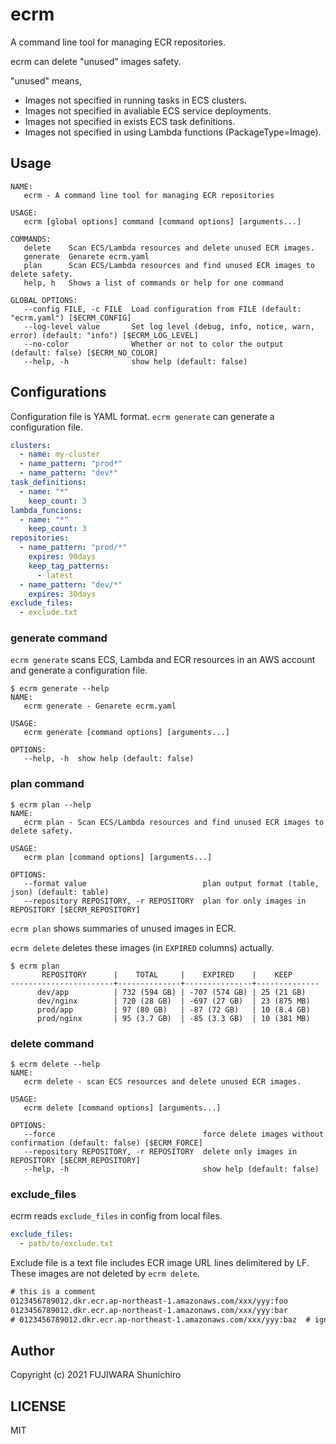 # ecrm

A command line tool for managing ECR repositories.

ecrm can delete "unused" images safety.

"unused" means,

- Images not specified in running tasks in ECS clusters.
- Images not specified in avaliable ECS service deployments.
- Images not specified in exists ECS task definitions.
- Images not specified in using Lambda functions (PackageType=Image).

## Usage

```
NAME:
   ecrm - A command line tool for managing ECR repositories

USAGE:
   ecrm [global options] command [command options] [arguments...]

COMMANDS:
   delete    Scan ECS/Lambda resources and delete unused ECR images.
   generate  Genarete ecrm.yaml
   plan      Scan ECS/Lambda resources and find unused ECR images to delete safety.
   help, h   Shows a list of commands or help for one command

GLOBAL OPTIONS:
   --config FILE, -c FILE  Load configuration from FILE (default: "ecrm.yaml") [$ECRM_CONFIG]
   --log-level value       Set log level (debug, info, notice, warn, error) (default: "info") [$ECRM_LOG_LEVEL]
   --no-color              Whether or not to color the output (default: false) [$ECRM_NO_COLOR]
   --help, -h              show help (default: false)
```

## Configurations

Configuration file is YAML format. `ecrm generate` can generate a configuration file.

```yaml
clusters:
  - name: my-cluster
  - name_pattern: "prod*"
  - name_pattern: "dev*"
task_definitions:
  - name: "*"
    keep_count: 3
lambda_funcions:
  - name: "*"
    keep_count: 3
repositories:
  - name_pattern: "prod/*"
    expires: 90days
    keep_tag_patterns:
      - latest
  - name_pattern: "dev/*"
    expires: 30days
exclude_files:
  - exclude.txt
```

### generate command

`ecrm generate` scans ECS, Lambda and ECR resources in an AWS account and generate a configuration file.

```console
$ ecrm generate --help
NAME:
   ecrm generate - Genarete ecrm.yaml

USAGE:
   ecrm generate [command options] [arguments...]

OPTIONS:
   --help, -h  show help (default: false)
```

### plan command

```console
$ ecrm plan --help
NAME:
   ecrm plan - Scan ECS/Lambda resources and find unused ECR images to delete safety.

USAGE:
   ecrm plan [command options] [arguments...]

OPTIONS:
   --format value                          plan output format (table, json) (default: table)
   --repository REPOSITORY, -r REPOSITORY  plan for only images in REPOSITORY [$ECRM_REPOSITORY]
```

`ecrm plan` shows summaries of unused images in ECR.

`ecrm delete` deletes these images (in `EXPIRED` columns) actually.

```console
$ ecrm plan
       REPOSITORY      |    TOTAL     |    EXPIRED    |    KEEP      
-----------------------+--------------+---------------+--------------
      dev/app          | 732 (594 GB) | -707 (574 GB) | 25 (21 GB)   
      dev/nginx        | 720 (28 GB)  | -697 (27 GB)  | 23 (875 MB)  
      prod/app         | 97 (80 GB)   | -87 (72 GB)   | 10 (8.4 GB)  
      prod/nginx       | 95 (3.7 GB)  | -85 (3.3 GB)  | 10 (381 MB)  
```

### delete command

```console
$ ecrm delete --help
NAME:
   ecrm delete - scan ECS resources and delete unused ECR images.

USAGE:
   ecrm delete [command options] [arguments...]

OPTIONS:
   --force                                 force delete images without confirmation (default: false) [$ECRM_FORCE]
   --repository REPOSITORY, -r REPOSITORY  delete only images in REPOSITORY [$ECRM_REPOSITORY]
   --help, -h                              show help (default: false)
```

### exclude_files

ecrm reads `exclude_files` in config from local files.

```yaml
exclude_files:
  - path/to/exclude.txt
```

Exclude file is a text file includes ECR image URL lines delimitered by LF.
These images are not deleted by `ecrm delete`.

```txt
# this is a comment
0123456789012.dkr.ecr.ap-northeast-1.amazonaws.com/xxx/yyy:foo
0123456789012.dkr.ecr.ap-northeast-1.amazonaws.com/xxx/yyy:bar
# 0123456789012.dkr.ecr.ap-northeast-1.amazonaws.com/xxx/yyy:baz  # ignored
```

## Author

Copyright (c) 2021 FUJIWARA Shunichiro

## LICENSE

MIT
